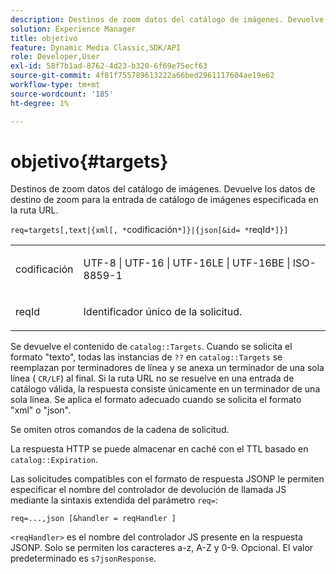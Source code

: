 ```yaml
---
description: Destinos de zoom datos del catálogo de imágenes. Devuelve los datos de destino de zoom para la entrada de catálogo de imágenes especificada en la ruta URL.
solution: Experience Manager
title: objetivo
feature: Dynamic Media Classic,SDK/API
role: Developer,User
exl-id: 58f7b1ad-8762-4d23-b320-6f69e75ecf63
source-git-commit: 4f81f755789613222a66bed2961117604ae19e62
workflow-type: tm+mt
source-wordcount: '185'
ht-degree: 1%

---
```


# objetivo{#targets}

Destinos de zoom datos del catálogo de imágenes. Devuelve los datos de destino de zoom para la entrada de catálogo de imágenes especificada en la ruta URL.

`req=targets[,text|{xml[, *`codificación`*]}|{json[&id= *`reqId`*]}]`

<table id="simpletable_D64E706258FD4A9C9C8026D97B472FCC"> 
 <tr class="strow"> 
  <td class="stentry"> <p><span class="codeph"><span class="varname"> codificación</span> </span> </p> </td> 
  <td class="stentry"> <p><span class="codeph"> UTF-8 | UTF-16 | UTF-16LE | UTF-16BE | ISO-8859-1</span> </p></td> 
 </tr> 
 <tr class="strow"> 
  <td class="stentry"> <p><span class="codeph"><span class="varname"> reqId</span></span> </p></td> 
  <td class="stentry"> <p>Identificador único de la solicitud. </p></td> 
 </tr> 
</table>

Se devuelve el contenido de `catalog::Targets`. Cuando se solicita el formato &quot;texto&quot;, todas las instancias de `??` en `catalog::Targets` se reemplazan por terminadores de línea y se anexa un terminador de una sola línea ( `CR/LF`) al final. Si la ruta URL no se resuelve en una entrada de catálogo válida, la respuesta consiste únicamente en un terminador de una sola línea. Se aplica el formato adecuado cuando se solicita el formato &quot;xml&quot; o &quot;json&quot;.

Se omiten otros comandos de la cadena de solicitud.

La respuesta HTTP se puede almacenar en caché con el TTL basado en `catalog::Expiration`.

Las solicitudes compatibles con el formato de respuesta JSONP le permiten especificar el nombre del controlador de devolución de llamada JS mediante la sintaxis extendida del parámetro `req=`:

`req=...,json [&handler = reqHandler ]`

`<reqHandler>` es el nombre del controlador JS presente en la respuesta JSONP. Solo se permiten los caracteres a-z, A-Z y 0-9. Opcional. El valor predeterminado es `s7jsonResponse`.
